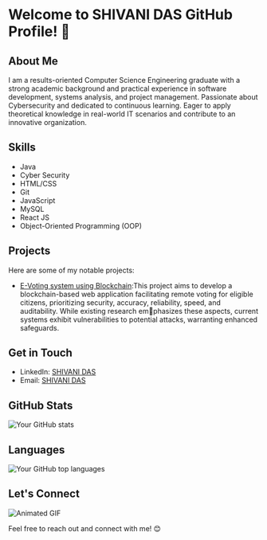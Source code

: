# Welcome to SHIVANI DAS GitHub Profile! 👋

## About Me
I am a results-oriented Computer Science Engineering graduate with a strong academic background and practical experience in software development, systems analysis, and project management. Passionate
about Cybersecurity and dedicated to continuous learning. Eager to apply theoretical knowledge in real-world IT scenarios and contribute to an innovative organization.

## Skills
- Java
- Cyber Security
- HTML/CSS
- Git
- JavaScript
- MySQL
- React JS
- Object-Oriented Programming (OOP)

## Projects
Here are some of my notable projects:
- [E-Voting system using Blockchain](link-to-project-1):This project aims to develop a blockchain-based web application facilitating remote voting for eligible
citizens, prioritizing security, accuracy, reliability, speed, and auditability. While existing research emphasizes these aspects, current systems exhibit vulnerabilities to potential attacks, warranting enhanced
safeguards.

## Get in Touch
- LinkedIn: [SHIVANI DAS](https://www.linkedin.com/in/shivani-das-039b2b21b/)
- Email: [SHIVANI DAS ](mailto:shivanidas233@gmail.com)


## GitHub Stats
![Your GitHub stats](https://github-readme-stats.vercel.app/api?username=yourusername&show_icons=true&theme=radical)

## Languages
![Your GitHub top languages](https://github-readme-stats.vercel.app/api/top-langs/?username=yourusername&layout=compact&theme=radical)

## Let's Connect
![Animated GIF](https://media0.giphy.com/media/26BGIqWh2R1fi6JDa/200w.gif)

Feel free to reach out and connect with me! 😊
